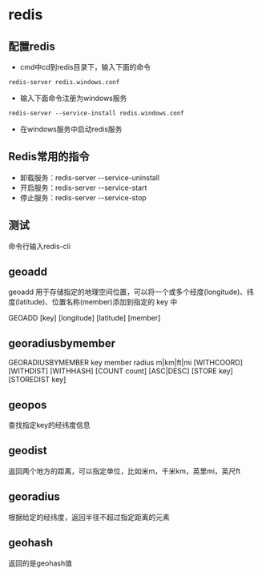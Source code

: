 # redis

## 配置redis

* cmd中cd到redis目录下，输入下面的命令

```shell
redis-server redis.windows.conf
```

* 输入下面命令注册为windows服务
```shell
redis-server --service-install redis.windows.conf
```

* 在windows服务中启动redis服务


## Redis常用的指令

* 卸载服务：redis-server --service-uninstall
* 开启服务：redis-server --service-start
* 停止服务：redis-server --service-stop

## 测试

命令行输入redis-cli


## geoadd

geoadd 用于存储指定的地理空间位置，可以将一个或多个经度(longitude)、纬度(latitude)、位置名称(member)添加到指定的 key 中 

GEOADD [key] [longitude] [latitude] [member]


## georadiusbymember


GEORADIUSBYMEMBER key member radius m|km|ft|mi [WITHCOORD] [WITHDIST] [WITHHASH] [COUNT count] [ASC|DESC] [STORE key] [STOREDIST key]

## geopos

查找指定key的经纬度信息  

## geodist

返回两个地方的距离，可以指定单位，比如米m，千米km，英里mi，英尺ft

## georadius

根据给定的经纬度，返回半径不超过指定距离的元素  

## geohash

返回的是geohash值  



